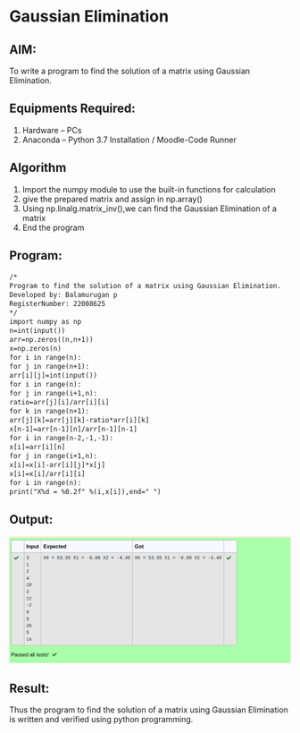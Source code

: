 # Gaussian Elimination

## AIM:
To write a program to find the solution of a matrix using Gaussian Elimination.

## Equipments Required:
1. Hardware – PCs
2. Anaconda – Python 3.7 Installation / Moodle-Code Runner

## Algorithm
1. Import the numpy module to use the built-in functions for calculation
2. give the prepared matrix and assign in np.array()
3. Using np.linalg.matrix_inv(),we can find the Gaussian Elimination of a matrix
4. End the program

## Program:
```
/*
Program to find the solution of a matrix using Gaussian Elimination.
Developed by: Balamurugan p
RegisterNumber: 22008625
*/
import numpy as np
n=int(input())
arr=np.zeros((n,n+1))
x=np.zeros(n)
for i in range(n):
for j in range(n+1):
arr[i][j]=int(input())
for i in range(n):
for j in range(i+1,n):
ratio=arr[j][i]/arr[i][i]
for k in range(n+1):
arr[j][k]=arr[j][k]-ratio*arr[i][k]
x[n-1]=arr[n-1][n]/arr[n-1][n-1]
for i in range(n-2,-1,-1):
x[i]=arr[i][n]
for j in range(i+1,n):
x[i]=x[i]-arr[i][j]*x[j]
x[i]=x[i]/arr[i][i]
for i in range(n):
print("X%d = %0.2f" %(i,x[i]),end=" ")
```

## Output:
![gaussian elimination](cc.png)


## Result:
Thus the program to find the solution of a matrix using Gaussian Elimination is written and verified using python programming.

